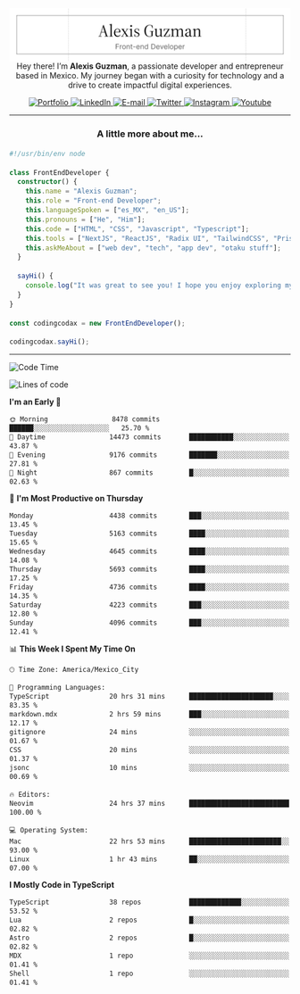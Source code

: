 <img align='right' src="./Banner.png" width="" />
<p align='center'>Hey there! I’m <strong>Alexis Guzman</strong>, a passionate developer and entrepreneur based in Mexico. My journey began with a curiosity for technology and a drive to create impactful digital experiences.</p>

<div align='center'>
  <a href='https://www.codingcodax.dev' target='_blank'>
    <img alt='Portfolio' src='https://img.shields.io/badge/Portfolio-black?logo=vercel&style=flat-square'>
  </a>
  <a href='https://linkedin.com/in/codingcodax' target='_blank'>
    <img alt='LinkedIn' src='https://img.shields.io/badge/LinkedIn-black?logo=LinkedIn&style=flat-square'>
  </a>
  <a href='mailto:hello@codingcodax.com' target='_blank'>
    <img alt='E-mail' src='https://img.shields.io/badge/Email-black?logo=Gmail&style=flat-square'>
  </a>
  <a href='https://x.com/codingcodax' target='_blank'>
    <img alt='Twitter' src='https://img.shields.io/badge/X-black?logo=X&style=flat-square'>
  </a>
  <a href='https://www.instagram.com/codingcodax' target='_blank'>
    <img alt='Instagram' src='https://img.shields.io/badge/Instagram-black?logo=Instagram&style=flat-square'>
  </a>
  <a href='https://www.youtube.com/@codingcodax' target='_blank'>
    <img alt='Youtube' src='https://img.shields.io/badge/YouTube-black?logo=Youtube&style=flat-square'>
  </a>
</div>


---

<h3 align='center'>A little more about me...</h3>

```typescript
#!/usr/bin/env node

class FrontEndDeveloper {
  constructor() {
    this.name = "Alexis Guzman";
    this.role = "Front-end Developer";
    this.languageSpoken = ["es_MX", "en_US"];
    this.pronouns = ["He", "Him"];
    this.code = ["HTML", "CSS", "Javascript", "Typescript"];
    this.tools = ["NextJS", "ReactJS", "Radix UI", "TailwindCSS", "Prisma", "Shadcn UI"];
    this.askMeAbout = ["web dev", "tech", "app dev", "otaku stuff"];
  }

  sayHi() {
    console.log("It was great to see you! I hope you enjoy exploring my work.");
  }
}

const codingcodax = new FrontEndDeveloper();

codingcodax.sayHi();
```

---

<!--START_SECTION:waka-->
![Code Time](http://img.shields.io/badge/Code%20Time-3%2C056%20hrs%2010%20mins-blue)

![Lines of code](https://img.shields.io/badge/From%20Hello%20World%20I%27ve%20Written-10.7%20million%20lines%20of%20code-blue)

**I'm an Early 🐤** 

```text
🌞 Morning                8478 commits        ██████░░░░░░░░░░░░░░░░░░░   25.70 % 
🌆 Daytime                14473 commits       ███████████░░░░░░░░░░░░░░   43.87 % 
🌃 Evening                9176 commits        ███████░░░░░░░░░░░░░░░░░░   27.81 % 
🌙 Night                  867 commits         █░░░░░░░░░░░░░░░░░░░░░░░░   02.63 % 
```
📅 **I'm Most Productive on Thursday** 

```text
Monday                   4438 commits        ███░░░░░░░░░░░░░░░░░░░░░░   13.45 % 
Tuesday                  5163 commits        ████░░░░░░░░░░░░░░░░░░░░░   15.65 % 
Wednesday                4645 commits        ████░░░░░░░░░░░░░░░░░░░░░   14.08 % 
Thursday                 5693 commits        ████░░░░░░░░░░░░░░░░░░░░░   17.25 % 
Friday                   4736 commits        ████░░░░░░░░░░░░░░░░░░░░░   14.35 % 
Saturday                 4223 commits        ███░░░░░░░░░░░░░░░░░░░░░░   12.80 % 
Sunday                   4096 commits        ███░░░░░░░░░░░░░░░░░░░░░░   12.41 % 
```


📊 **This Week I Spent My Time On** 

```text
🕑︎ Time Zone: America/Mexico_City

💬 Programming Languages: 
TypeScript               20 hrs 31 mins      █████████████████████░░░░   83.35 % 
markdown.mdx             2 hrs 59 mins       ███░░░░░░░░░░░░░░░░░░░░░░   12.17 % 
gitignore                24 mins             ░░░░░░░░░░░░░░░░░░░░░░░░░   01.67 % 
CSS                      20 mins             ░░░░░░░░░░░░░░░░░░░░░░░░░   01.37 % 
jsonc                    10 mins             ░░░░░░░░░░░░░░░░░░░░░░░░░   00.69 % 

🔥 Editors: 
Neovim                   24 hrs 37 mins      █████████████████████████   100.00 % 

💻 Operating System: 
Mac                      22 hrs 53 mins      ███████████████████████░░   93.00 % 
Linux                    1 hr 43 mins        ██░░░░░░░░░░░░░░░░░░░░░░░   07.00 % 
```

**I Mostly Code in TypeScript** 

```text
TypeScript               38 repos            █████████████░░░░░░░░░░░░   53.52 % 
Lua                      2 repos             █░░░░░░░░░░░░░░░░░░░░░░░░   02.82 % 
Astro                    2 repos             █░░░░░░░░░░░░░░░░░░░░░░░░   02.82 % 
MDX                      1 repo              ░░░░░░░░░░░░░░░░░░░░░░░░░   01.41 % 
Shell                    1 repo              ░░░░░░░░░░░░░░░░░░░░░░░░░   01.41 % 
```




<!--END_SECTION:waka-->
